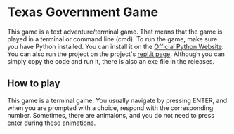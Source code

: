 # Texas Government Game
This game is a text adventure/terminal game.
That means that the game is played in a terminal or command line (cmd).
To run the game, make sure you have Python installed.
You can install it on the [Official Python Website](https://www.python.org/downloads/).
You can also run the project on the project's [repl.it page](https://replit.com/@Dat1Programmer/Texas-Government-Game-CC-7th?v=1).
Although you can simply copy the code and run it, there is also an exe file in the releases.

## How to play

This game is a terminal game. You usually navigate by pressing ENTER, and when you are prompted with a choice, respond with the corresponding number. Sometimes, there are animaions, and you do not need to press enter during these animations.
